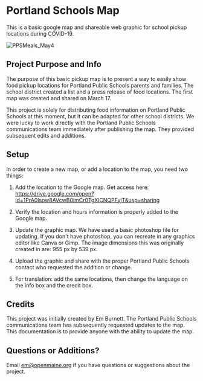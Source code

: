 # Portland Schools Map

This is a basic google map and shareable web graphic for school pickup locations during COVID-19. 

![PPSMeals_May4](https://user-images.githubusercontent.com/3193746/80870527-01f33600-8c75-11ea-86f4-367be5de8262.jpg)

## Project Purpose and Info

The purpose of this basic pickup map is to present a way to easily show food pickup locations for Portland Public Schools parents and families. The school district created a list and a press release of food locations. The first map was created and shared on March 17.

This project is solely for distributing food information on Portland Public Schools at this moment, but it can be adapted for other school districts. We were lucky to work directly with the Portland Public Schools communications team immediately after publishing the map. They provided subsequent edits and additions. 

## Setup

In order to create a new map, or add a location to the map, you need two things:

1. Add the location to the Google map. Get access here: https://drive.google.com/open?id=1PrA0lsow8AVcwB0imCr0TgXlCNQPFyjT&usp=sharing

2. Verify the location and hours information is properly added to the Google map.

3. Update the graphic map. We have used a basic photoshop file for updating. If you don't have photoshop, you can recreate in any graphics editor like Canva or Gimp. The image dimensions this was originally created in are: 955 px by 539 px.

4. Upload the graphic and share with the proper Portland Public Schools contact who requested the addition or change.

5. For translation: add the same locations, then change the language on the info box and the credit box. 

## Credits

This project was initially created by Em Burnett. The Portland Public Schools communications team has subsequently requested updates to the map. This documentation is to provide anyone with the ability to update the map.

## Questions or Additions?

Email em@openmaine.org if you have questions or suggestions about the project. 
